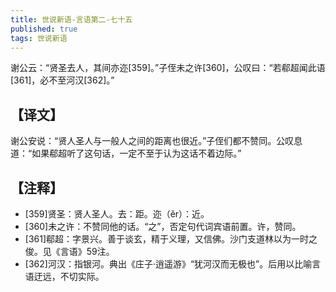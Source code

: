 ```yaml
---
title: 世说新语-言语第二-七十五
published: true
tags: 世说新语
---
```


谢公云：“贤圣去人，其间亦迩[359]。”子侄未之许[360]，公叹曰：“若郗超闻此语[361]，必不至河汉[362]。”

## 【译文】

谢公安说：“贤人圣人与一般人之间的距离也很近。”子侄们都不赞同。公叹息道：“如果郗超听了这句话，一定不至于认为这话不着边际。”

## 【注释】

- [359]贤圣：贤人圣人。去：距。迩（ěr）：近。
- [360]未之许：不赞同他的话。“之”，否定句代词宾语前置。许，赞同。
- [361]郗超：字景兴。善于谈玄，精于义理，又信佛。沙门支道林以为一时之俊。见《言语》59注。
- [362]河汉：指银河。典出《庄子·逍遥游》“犹河汉而无极也”。后用以比喻言语迂远，不切实际。
